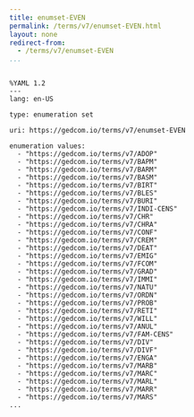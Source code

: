 ```yaml
---
title: enumset-EVEN
permalink: /terms/v7/enumset-EVEN.html
layout: none
redirect-from:
  - /terms/v7/enumset-EVEN
...
```


```

%YAML 1.2
---
lang: en-US

type: enumeration set

uri: https://gedcom.io/terms/v7/enumset-EVEN

enumeration values:
  - "https://gedcom.io/terms/v7/ADOP"
  - "https://gedcom.io/terms/v7/BAPM"
  - "https://gedcom.io/terms/v7/BARM"
  - "https://gedcom.io/terms/v7/BASM"
  - "https://gedcom.io/terms/v7/BIRT"
  - "https://gedcom.io/terms/v7/BLES"
  - "https://gedcom.io/terms/v7/BURI"
  - "https://gedcom.io/terms/v7/INDI-CENS"
  - "https://gedcom.io/terms/v7/CHR"
  - "https://gedcom.io/terms/v7/CHRA"
  - "https://gedcom.io/terms/v7/CONF"
  - "https://gedcom.io/terms/v7/CREM"
  - "https://gedcom.io/terms/v7/DEAT"
  - "https://gedcom.io/terms/v7/EMIG"
  - "https://gedcom.io/terms/v7/FCOM"
  - "https://gedcom.io/terms/v7/GRAD"
  - "https://gedcom.io/terms/v7/IMMI"
  - "https://gedcom.io/terms/v7/NATU"
  - "https://gedcom.io/terms/v7/ORDN"
  - "https://gedcom.io/terms/v7/PROB"
  - "https://gedcom.io/terms/v7/RETI"
  - "https://gedcom.io/terms/v7/WILL"
  - "https://gedcom.io/terms/v7/ANUL"
  - "https://gedcom.io/terms/v7/FAM-CENS"
  - "https://gedcom.io/terms/v7/DIV"
  - "https://gedcom.io/terms/v7/DIVF"
  - "https://gedcom.io/terms/v7/ENGA"
  - "https://gedcom.io/terms/v7/MARB"
  - "https://gedcom.io/terms/v7/MARC"
  - "https://gedcom.io/terms/v7/MARL"
  - "https://gedcom.io/terms/v7/MARR"
  - "https://gedcom.io/terms/v7/MARS"
...

```
